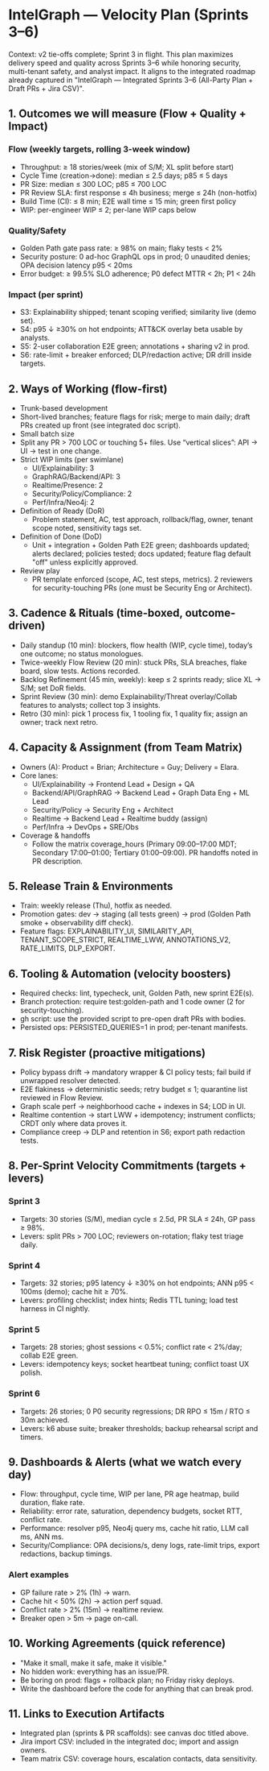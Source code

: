 # IntelGraph — Velocity Plan (Sprints 3–6)

Context: v2 tie-offs complete; Sprint 3 in flight. This plan maximizes delivery speed and quality across Sprints 3–6 while honoring security, multi-tenant safety, and analyst impact. It aligns to the integrated roadmap already captured in "IntelGraph — Integrated Sprints 3–6 (All-Party Plan + Draft PRs + Jira CSV)".

## 1. Outcomes we will measure (Flow + Quality + Impact)

### Flow (weekly targets, rolling 3-week window)

- Throughput: ≥ 18 stories/week (mix of S/M; XL split before start)
- Cycle Time (creation→done): median ≤ 2.5 days; p85 ≤ 5 days
- PR Size: median ≤ 300 LOC; p85 ≤ 700 LOC
- PR Review SLA: first response ≤ 4h business; merge ≤ 24h (non-hotfix)
- Build Time (CI): ≤ 8 min; E2E wall time ≤ 15 min; green first policy
- WIP: per-engineer WIP ≤ 2; per-lane WIP caps below

### Quality/Safety

- Golden Path gate pass rate: ≥ 98% on main; flaky tests < 2%
- Security posture: 0 ad-hoc GraphQL ops in prod; 0 unaudited denies; OPA decision latency p95 < 20ms
- Error budget: ≥ 99.5% SLO adherence; P0 defect MTTR < 2h; P1 < 24h

### Impact (per sprint)

- S3: Explainability shipped; tenant scoping verified; similarity live (demo set).
- S4: p95 ↓ ≥30% on hot endpoints; ATT&CK overlay beta usable by analysts.
- S5: 2-user collaboration E2E green; annotations + sharing v2 in prod.
- S6: rate-limit + breaker enforced; DLP/redaction active; DR drill inside targets.

## 2. Ways of Working (flow-first)

- Trunk-based development
- Short-lived branches; feature flags for risk; merge to main daily; draft PRs created up front (see integrated doc script).
- Small batch size
- Split any PR > 700 LOC or touching 5+ files. Use “vertical slices”: API → UI → test in one change.
- Strict WIP limits (per swimlane)
  - UI/Explainability: 3
  - GraphRAG/Backend/API: 3
  - Realtime/Presence: 2
  - Security/Policy/Compliance: 2
  - Perf/Infra/Neo4j: 2
- Definition of Ready (DoR)
  - Problem statement, AC, test approach, rollback/flag, owner, tenant scope noted, sensitivity tags set.
- Definition of Done (DoD)
  - Unit + integration + Golden Path E2E green; dashboards updated; alerts declared; policies tested; docs updated; feature flag default "off" unless explicitly approved.
- Review play
  - PR template enforced (scope, AC, test steps, metrics). 2 reviewers for security-touching PRs (one must be Security Eng or Architect).

## 3. Cadence & Rituals (time-boxed, outcome-driven)

- Daily standup (10 min): blockers, flow health (WIP, cycle time), today’s one outcome; no status monologues.
- Twice-weekly Flow Review (20 min): stuck PRs, SLA breaches, flake board, slow tests. Actions recorded.
- Backlog Refinement (45 min, weekly): keep ≤ 2 sprints ready; slice XL → S/M; set DoR fields.
- Sprint Review (30 min): demo Explainability/Threat overlay/Collab features to analysts; collect top 3 insights.
- Retro (30 min): pick 1 process fix, 1 tooling fix, 1 quality fix; assign an owner; track next retro.

## 4. Capacity & Assignment (from Team Matrix)

- Owners (A): Product = Brian; Architecture = Guy; Delivery = Elara.
- Core lanes:
  - UI/Explainability → Frontend Lead + Design + QA
  - Backend/API/GraphRAG → Backend Lead + Graph Data Eng + ML Lead
  - Security/Policy → Security Eng + Architect
  - Realtime → Backend Lead + Realtime buddy (assign)
  - Perf/Infra → DevOps + SRE/Obs
- Coverage & handoffs
  - Follow the matrix coverage_hours (Primary 09:00–17:00 MDT; Secondary 17:00–01:00; Tertiary 01:00–09:00). PR handoffs noted in PR description.

## 5. Release Train & Environments

- Train: weekly release (Thu), hotfix as needed.
- Promotion gates: dev → staging (all tests green) → prod (Golden Path smoke + observability diff check).
- Feature flags: EXPLAINABILITY_UI, SIMILARITY_API, TENANT_SCOPE_STRICT, REALTIME_LWW, ANNOTATIONS_V2, RATE_LIMITS, DLP_EXPORT.

## 6. Tooling & Automation (velocity boosters)

- Required checks: lint, typecheck, unit, Golden Path, new sprint E2E(s).
- Branch protection: require test:golden-path and 1 code owner (2 for security-touching).
- gh script: use the provided script to pre-open draft PRs with bodies.
- Persisted ops: PERSISTED_QUERIES=1 in prod; per-tenant manifests.

## 7. Risk Register (proactive mitigations)

- Policy bypass drift → mandatory wrapper & CI policy tests; fail build if unwrapped resolver detected.
- E2E flakiness → deterministic seeds; retry budget ≤ 1; quarantine list reviewed in Flow Review.
- Graph scale perf → neighborhood cache + indexes in S4; LOD in UI.
- Realtime contention → start LWW + idempotency; instrument conflicts; CRDT only where data proves it.
- Compliance creep → DLP and retention in S6; export path redaction tests.

## 8. Per-Sprint Velocity Commitments (targets + levers)

### Sprint 3

- Targets: 30 stories (S/M), median cycle ≤ 2.5d, PR SLA ≤ 24h, GP pass ≥ 98%.
- Levers: split PRs > 700 LOC; reviewers on-rotation; flaky test triage daily.

### Sprint 4

- Targets: 32 stories; p95 latency ↓ ≥30% on hot endpoints; ANN p95 < 100ms (demo); cache hit ≥ 70%.
- Levers: profiling checklist; index hints; Redis TTL tuning; load test harness in CI nightly.

### Sprint 5

- Targets: 28 stories; ghost sessions < 0.5%; conflict rate < 2%/day; collab E2E green.
- Levers: idempotency keys; socket heartbeat tuning; conflict toast UX polish.

### Sprint 6

- Targets: 26 stories; 0 P0 security regressions; DR RPO ≤ 15m / RTO ≤ 30m achieved.
- Levers: k6 abuse suite; breaker thresholds; backup rehearsal script and timers.

## 9. Dashboards & Alerts (what we watch every day)

- Flow: throughput, cycle time, WIP per lane, PR age heatmap, build duration, flake rate.
- Reliability: error rate, saturation, dependency budgets, socket RTT, conflict rate.
- Performance: resolver p95, Neo4j query ms, cache hit ratio, LLM call ms, ANN ms.
- Security/Compliance: OPA decisions/s, deny logs, rate-limit trips, export redactions, backup timings.

### Alert examples

- GP failure rate > 2% (1h) → warn.
- Cache hit < 50% (2h) → action perf squad.
- Conflict rate > 2% (15m) → realtime review.
- Breaker open > 5m → page on-call.

## 10. Working Agreements (quick reference)

- "Make it small, make it safe, make it visible."
- No hidden work: everything has an issue/PR.
- Be boring on prod: flags + rollback plan; no Friday risky deploys.
- Write the dashboard before the code for anything that can break prod.

## 11. Links to Execution Artifacts

- Integrated plan (sprints & PR scaffolds): see canvas doc titled above.
- Jira import CSV: included in the integrated doc; import and assign owners.
- Team matrix CSV: coverage hours, escalation contacts, data sensitivity.
